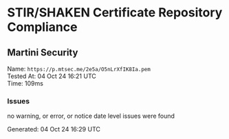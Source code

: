 # STIR/SHAKEN Certificate Repository Compliance

## Martini Security

Name: `https://p.mtsec.me/2e5a/O5nLrXfIK8Ia.pem`\
Tested At: 04 Oct 24 16:21 UTC\
Time: 109ms

### Issues

no warning, or error, or notice date level issues were found

Generated: 04 Oct 24 16:29 UTC